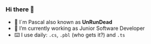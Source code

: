 ### Hi there 👋
- 🏃 I´m Pascal also known as **UnRunDead**
- 🔭 I’m currently working as Junior Software Developer
- ⌨️ I use daily: `.cs`, `.pbl` (who gets it?) and `.ts`

<!--
**UnRunDeaD/unrundead** is a ✨ _special_ ✨ repository because its `README.md` (this file) appears on your GitHub profile.
- 
- 💬 Ask me about ...
- 📫 How to reach me: ...
-->
